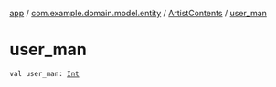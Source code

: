 [app](../../index.md) / [com.example.domain.model.entity](../index.md) / [ArtistContents](index.md) / [user_man](./user_man.md)

# user_man

`val user_man: `[`Int`](https://kotlinlang.org/api/latest/jvm/stdlib/kotlin/-int/index.html)